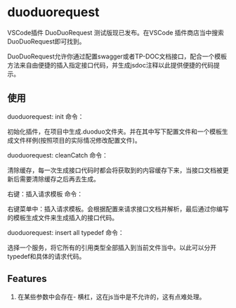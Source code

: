 # duoduorequest

VSCode插件 DuoDuoRequest 测试版现已发布。在VSCode 插件商店当中搜索DuoDuoRequest即可找到。

DuoDuoRequest允许你通过配置swagger或者TP-DOC文档接口，配合一个模板方法来自由便捷的插入指定接口代码，并生成jsdoc注释以此提供便捷的代码提示。

## 使用

duoduorequest: init 命令：

初始化插件，在项目中生成.duoduo文件夹。并在其中写下配置文件和一个模板生成文件样例(按照项目的实际情况修改配置文件)。

duoduorequest: cleanCatch 命令：

清除缓存，每一次生成接口代码时都会将获取到的内容缓存下来，当接口文档被更新后需要清除缓存之后再去生成。

右键：插入请求模板 命令：

右键菜单中：插入请求模板。会根据配置来请求接口文档并解析，最后通过你编写的模板生成文件来生成插入的接口代码。

duoduorequest: insert all typedef 命令：

选择一个服务，将它所有的引用类型全部插入到当前文件当中。以此可以分开typedef和具体的请求代码。

## Features

1. 在某些参数中会存在- 横杠，这在js当中是不允许的，这有点难处理。

